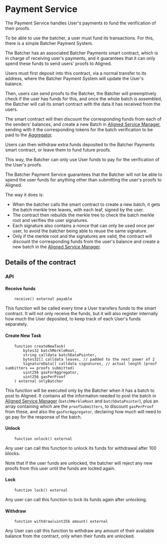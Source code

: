 # Payment Service

The Payment Service handles User's payments to fund the verification of their proofs.

To be able to use the batcher, a user must fund its transactions.
For this, there is a simple Batcher Payment System.

The Batcher has an associated Batcher Payments smart contract,
which is in charge of receiving user's payments,
and it guarantees that it can only spend these funds to send users' proofs to Aligned.

Users must first deposit into this contract, via a normal transfer to its address,
where the Batcher Payment System will update the User's balance.

Then, users can send proofs to the Batcher,
the Batcher will preemptively check if the user has funds for this,
and once the whole batch is assembled,
the Batcher will call its smart contract with the data it has received from the users.

The smart contract will then discount the corresponding funds from each of the senders' balances,
and create a new Batch in [Aligned Service Manager](./3_service_manager_contract.md),
sending with it the corresponding tokens for the
batch verification to be paid to the [Aggregator](./5_aggregator.md).

Users can then withdraw extra funds deposited to the Batcher Payments smart contract,
or leave them to fund future proofs.

This way, the Batcher can only use User funds to pay for the verification of the User's proofs.

The Batcher Payment Service guarantees that the Batcher
will not be able to spend the user funds for anything other than submitting the user's proofs to Aligned.

The way it does is:

- When the batcher calls the smart contract to create a new batch,
  it gets the batch merkle tree leaves, with each leaf, signed by the user.
- The contract then rebuilds the merkle tree to check the
  batch merkle root and verifies the user signatures.
- Each signature also contains a nonce that can only be used once per user,
  to avoid the batcher being able to reuse the same signature.
- Only if the merkle root and the signatures are valid, the contract will
  discount the corresponding funds from the user's balance and
  create a new batch in the [Aligned Service Manager](./3_service_manager_contract.md).

## Details of the contract

### API

#### Receive funds

```solidity
    receive() external payable
```

This function will be called every time a User transfers funds to the smart contract.
It will not only receive the funds, but it will also register internally how much the User deposited,
to keep track of each User's funds separately.

#### Create New Task

```solidity
    function createNewTask(
        bytes32 batchMerkleRoot,
        string calldata batchDataPointer,
        bytes32[] calldata leaves, // padded to the next power of 2
        SignatureData[] calldata signatures, // actual length (proof sumbitters == proofs submitted)
        uint256 gasForAggregator,
        uint256 gasPerProof
    ) external onlyBatcher
```

This function will be executed only by the Batcher when it has a batch to post to Aligned.
It contains all the information needed to post the batch
in [Aligned Service Manager](./3_service_manager_contract.md) (`batchMerkleRoot`
and `batchDataPointer`), plus an array containing which are the `proofSubmitters`, to discount `gasPerProof` from
these, and also the `gasForAggregator`, declaring how much will need to go pay for the response of the batch.

#### Unlock

```solidity
    function unlock() external
```

Any user can call this function to unlock its funds for withdrawal after 100 blocks.

Note that if the user funds are unlocked, the batcher will reject any new proofs from this user until the funds are
locked again.

#### Lock

```solidity
    function lock() external
```

Any user can call this function to lock its funds again after unlocking.

#### Withdraw

```solidity
    function withdraw(uint256 amount) external
```

Any User can call this function to withdraw any amount of their available balance from the contract,
only when their funds are unlocked.
